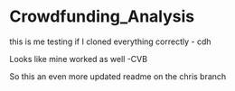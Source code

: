 # Crowdfunding_Analysis

this is me testing if I cloned everything correctly - cdh

Looks like mine worked as well -CVB

So this an even more updated readme on the chris branch
